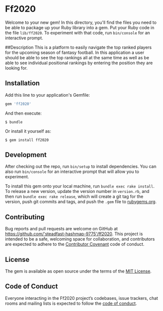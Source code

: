 # Ff2020

Welcome to your new gem! In this directory, you'll find the files you need to be able to package up your Ruby library into a gem. Put your Ruby code in the file `lib/ff2020`. To experiment with that code, run `bin/console` for an interactive prompt.

##Description
This is a platform to easily navigate the top ranked players for the upcoming season of fantasy football. In this application a user should be able to see the top rankings all at the same time as well as be able to see individual positional rankings by entering the position they are looking for.

## Installation

Add this line to your application's Gemfile:

```ruby
gem 'ff2020'
```

And then execute:

    $ bundle

Or install it yourself as:

    $ gem install ff2020


## Development

After checking out the repo, run `bin/setup` to install dependencies. You can also run `bin/console` for an interactive prompt that will allow you to experiment.

To install this gem onto your local machine, run `bundle exec rake install`. To release a new version, update the version number in `version.rb`, and then run `bundle exec rake release`, which will create a git tag for the version, push git commits and tags, and push the `.gem` file to [rubygems.org](https://rubygems.org).

## Contributing

Bug reports and pull requests are welcome on GitHub at https://github.com/'steadfast-hashmap-9775'/ff2020. This project is intended to be a safe, welcoming space for collaboration, and contributors are expected to adhere to the [Contributor Covenant](http://contributor-covenant.org) code of conduct.

## License

The gem is available as open source under the terms of the [MIT License](https://opensource.org/licenses/MIT).

## Code of Conduct

Everyone interacting in the Ff2020 project’s codebases, issue trackers, chat rooms and mailing lists is expected to follow the [code of conduct](https://github.com/'steadfast-hashmap-9775'/ff2020/blob/master/CODE_OF_CONDUCT.md).
